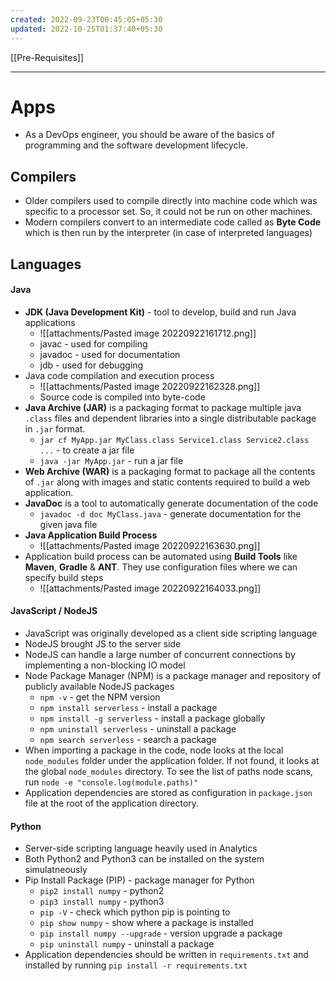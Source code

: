 ```yaml
---
created: 2022-09-23T00:45:05+05:30
updated: 2022-10-25T01:37:40+05:30
---
```

[[Pre-Requisites]]

---
# Apps
- As a DevOps engineer, you should be aware of the basics of programming and the software development lifecycle.

## Compilers
- Older compilers used to compile directly into machine code which was specific to a processor set. So, it could not be run on other machines.
- Modern compilers convert to an intermediate code called as **Byte Code** which is then run by the interpreter (in case of interpreted languages)

## Languages

#### Java
- **JDK (Java Development Kit)** - tool to develop, build and run Java applications
	- ![[attachments/Pasted image 20220922161712.png]]
	- javac - used for compiling
	- javadoc - used for documentation
	- jdb - used for debugging
- Java code compilation and execution process
	- ![[attachments/Pasted image 20220922162328.png]]
	- Source code is compiled into byte-code
- **Java Archive (JAR)** is a packaging format to package multiple java `.class` files and dependent libraries into a single distributable package in `.jar` format.
	- `jar cf MyApp.jar MyClass.class Service1.class Service2.class ...` - to create a jar file
	- `java -jar MyApp.jar` - run a jar file
- **Web Archive (WAR)** is a packaging format to package all the contents of `.jar` along with images and static contents required to build a web application. 
- **JavaDoc** is a tool to automatically generate documentation of the code 
	- `javadoc -d doc MyClass.java` - generate documentation for the given java file
- **Java Application Build Process**
	- ![[attachments/Pasted image 20220922163630.png]]
- Application build process can be automated using **Build Tools** like **Maven**, **Gradle** & **ANT**. They use configuration files where we can specify build steps
	- ![[attachments/Pasted image 20220922164033.png]]

#### JavaScript / NodeJS
- JavaScript was originally developed as a client side scripting language
- NodeJS brought JS to the server side
- NodeJS can handle a large number of concurrent connections by implementing a non-blocking IO model
- Node Package Manager (NPM) is a package manager and repository of publicly available NodeJS packages
	- `npm -v` - get the NPM version
	- `npm install serverless` - install a package
	- `npm install -g serverless` - install a package globally
	- `npm uninstall serverless` - uninstall a package
	- `npm search serverless` - search a package
- When importing a package in the code, node looks at the local `node_modules` folder under the application folder. If not found, it looks at the global `node_modules` directory. To see the list of paths node scans, run `node -e "console.log(module.paths)"`
- Application dependencies are stored as configuration in `package.json` file at the root of the application directory.

#### Python
- Server-side scripting language heavily used in Analytics
- Both Python2 and Python3 can be installed on the system simulatneously
- Pip Install Package (PIP) - package manager for Python
	- `pip2 install numpy` - python2
	- `pip3 install numpy` - python3
	- `pip -V` - check which python pip is pointing to
	- `pip show numpy` - show where a package is installed
	- `pip install numpy --upgrade` - version upgrade a package
	- `pip uninstall numpy` - uninstall a package
- Application dependencies should be written in `requirements.txt` and installed by running 
  `pip install -r requirements.txt`
